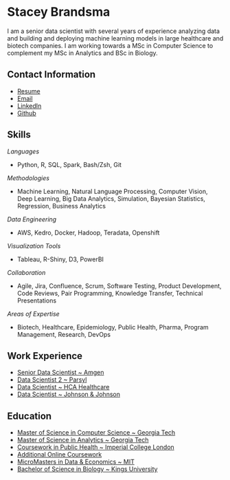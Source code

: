 # Stacey Brandsma
I am a senior data scientist with several years of experience analyzing data
and building and deploying machine learning models in large healthcare
and biotech companies.  I am working towards a MSc in Computer Science
to complement my MSc in Analytics and BSc in Biology.  

## Contact Information
- [Resume](StaceyBrandsma_Resume.pdf)
- [Email](stacey.data.science@gmail.com)
- <a href="https://www.linkedin.com/in/stacey-brandsma/"> LinkedIn </a>
- <a href="https://www.github.com/staceybrandsma/"> Github </a>

## Skills
_Languages_
- Python, R, SQL, Spark, Bash/Zsh, Git

_Methodologies_
- Machine Learning, Natural Language Processing, Computer Vision, Deep
Learning, Big Data Analytics, Simulation, Bayesian Statistics,
Regression, Business Analytics

_Data Engineering_
- AWS, Kedro, Docker, Hadoop, Teradata, Openshift

_Visualization Tools_
- Tableau, R-Shiny, D3, PowerBI

_Collaboration_
- Agile, Jira, Confluence, Scrum, Software Testing, Product
  Development, Code Reviews, Pair Programming, Knowledge Transfer,
  Technical Presentations

_Areas of Expertise_
- Biotech, Healthcare, Epidemiology, Public Health, Pharma, Program
  Management, Research, DevOps

## Work Experience
- [Senior Data Scientist ~ Amgen](experience.md)
- [Data Scientist 2 ~ Parsyl](experience.md)
- [Data Scientist ~ HCA Healthcare](experience.md)
- [Data Scientist ~ Johnson & Johnson](experience.md)

## Education
- [Master of Science in Computer Science ~ Georgia Tech](education.md)
- [Master of Science in Analytics ~ Georgia Tech](education.md)
- [Coursework in Public Health ~ Imperial College London](education.md)
- [Additional Online Coursework](education.md)
- [MicroMasters in Data & Economics ~ MIT](education.md)
- [Bachelor of Science in Biology ~ Kings University](education.md)
